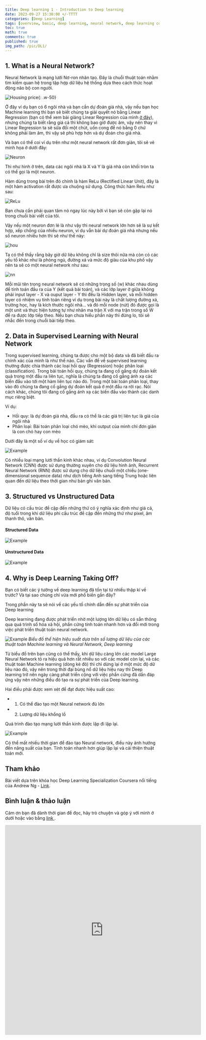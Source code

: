 ```yaml
---
title: Deep learning 1 - Introduction to Deep learning
date: 2023-09-27 15:30:00 +/-TTTT
categories: [Deep Learning]
tags: [overview, basic, deep learning, neural network, deep learning coursera]
toc: true
math: true
comments: true
published: true
img_path: /pic/DL1/
---
```




## 1. What is a Neural Network?

Neural Network là mạng lưới Nơ-ron nhân tạo. Đây là chuỗi thuật toán nhằm tìm kiếm quan hệ trong tập hợp dữ liệu hệ thống dựa theo cách thức hoạt động não bộ con người. 

![Housing price](housingprice.png){: .w-50}

Ở đây ví dụ bạn có 6 ngôi nhà và bạn cần dự đoán giá nhà, vậy nếu bạn học Machine learning thì bạn sẽ biết chúng ta giải quyết nó bằng Linear Regression (bạn có thể xem bài giảng Linear Regression của mình [ở đây](https://github.com/AppSalmon/Machine-learning-lecture-of-AI-Faster-team/tree/main/Lecture02_LinearRegression)), nhưng chúng ta biết rằng giá cả thì không bao giờ được âm, vậy nên thay vì Linear Regression ta sẽ sửa đổi một chút, uốn cong để nó bằng 0 chứ không phải làm âm, thì vậy sẽ phù hợp hơn và dự đoán cho giá nhà.

Và bạn có thể coi ví dụ trên như một neural network rất đơn giản, tôi sẽ vẽ minh họa ở dưới đây:

![Neuron](neuron.png)

Thì như hình ở trên, data các ngôi nhà là X và Y là giá nhà còn khối tròn ta có thể gọi là một neuron.

Hàm dùng trong bài trên đó chính là hàm ReLu (Rectified Linear Unit), đây là một hàm activation rất được ưa chuộng sử dụng. Công thức hàm Relu như sau:

![ReLu](relu.png)

Bạn chưa cần phải quan tâm nó ngay lúc này bởi vì bạn sẽ còn gặp lại nó trong chuỗi bài viết của tôi.

Vậy nếu một neuron đơn lẻ là như vậy thì neural network lớn hơn sẽ là sự kết hợp, xếp chồng của nhiều neuron, ví dụ vẫn bài dự đoán giá nhà nhưng nếu số neuron nhiều hơn thì sẽ như thế này:

![hou](hou.png)

Ta có thể thấy rằng bây giờ dữ liệu không chỉ là size thôi nữa mà còn có các yếu tố khác như là phòng ngủ, đường xá và mức độ giàu của khu phố vậy nên ta sẽ có một neural network như sau:

![nn](nn.png)


Mỗi mũi tên trong neural network sẽ có những trọng số (w) khác nhau dùng để tính toán đầu ra của Y (kết quả bài toán), và các lớp layer ở giữa không phải input layer - X và ouput layer - Y thì đều là Hidden layer, và mỗi hidden layer có nhiệm vụ tính toán riêng ví dụ trong bài này là chất lượng đường xá, trường học, hay là kích thước ngôi nhà... và đó mỗi node (nút) đó được gọi là một unit và thực hiện tương tự như nhân ma trận X với ma trận trong số W để ra được lớp tiếp theo. Nếu bạn chưa hiểu phần này thì đừng lo, tôi sẽ nhắc đến trong chuỗi bài tiếp theo.

## 2. Data in Supervised Learning with Neural Network

Trong supervised learning, chúng ta được cho một bộ data và đã biết đầu ra chính xác của mình là như thế nào. Các vấn đề về supervised learning thường được chia thành các loại hồi quy (Regression) hoặc phân loại (classification). Trong bài toán hồi quy, chúng ta đang cố gắng dự đoán kết quả trong một đầu ra liên tục, nghĩa là chúng ta đang cố gắng ánh xạ các biến đầu vào tới một hàm liên tục nào đó. Trong một bài toán phân loại, thay vào đó chúng ta đang cố gắng dự đoán kết quả ở một đầu ra rời rạc. Nói cách khác, chúng tôi đang cố gắng ánh xạ các biến đầu vào thành các danh mục riêng biệt.

Ví dụ: 
- Hồi quy: là dự đoán giá nhà, đầu ra có thể là các giá trị liên tục là giá của ngôi nhà
- Phân loại: Bài toán phân loại chó mèo, khi output của mình chỉ đơn giản là con chó hay con mèo


Dưới đây là một số ví dụ về học có giám sát:

![Example](ex1.png)

Có nhiều loại mạng lưới thần kinh khác nhau, ví dụ Convolution Neural Network (CNN) được sử dụng thường xuyên cho dữ liệu hình ảnh, Recurrent Neural Network (RNN) được sử dụng cho dữ liệu chuỗi một chiều (one-dimensional sequence data) như dịch tiếng Anh sang tiếng Trung hoặc liên quan đến dữ liệu theo thời gian như bản ghi văn bản.

## 3. Structured vs Unstructured Data

Dữ liệu có cấu trúc đề cập đến những thứ có ý nghĩa xác định như giá cả, độ tuổi trong khi dữ liệu phi cấu trúc đề cập đến những thứ như pixel, âm thanh thô, văn bản.

#### Structured Data

![Example](struct.png)

#### Unstructured Data

![Example](uns.png)


## 4. Why is Deep Learning Taking Off?

Bạn có biết các ý tưởng về deep learning đã tồn tại từ nhiều thập kỉ về trước? Và tại sao chúng chỉ vừa mới phổ biến gần đây?

Trong phần này ta sẽ nói về các yếu tố chính dẫn đến sự phát triển của Deep learning

Deep learning đang được phát triển nhờ một lượng lớn dữ liệu có sẵn thông qua quá trình số hóa xã hội, phần cứng tính toán nhanh hơn và đổi mới trong việc phát triển thuật toán neural network.

![Example](dlup.png)
_Biểu đồ thể hiện hiệu suất dựa trên số lượng dữ liệu của các thuật toán Machine learning và Neural Network, Deep learning_

Từ biểu đồ trên bạn cũng có thể thấy, khi dữ liệu càng lớn các model Large Neural Network tỏ ra hiệu quả hơn rất nhiều so với các model còn lại, và các thuật toán Machine learning (dòng kẻ đỏ) thì chỉ dừng lại ở một mức độ dữ liệu nào đó, vậy nên trong thời đại bùng nổ dữ liệu hiệu nay thì Deep learning trở nên ngày càng phát triển cộng với việc phần cứng đã dần đáp ứng vậy nên những điều đó tạo ra sự phát triển của Deep learning.

Hai điều phải được xem xét để đạt được hiệu suất cao:
- 1. Có thể đào tạo một Neural network đủ lớn 
- 2. Lượng dữ liệu khổng lồ

Quá trình đào tạo mạng lưới thần kinh được lặp đi lặp lại.

![Example](loop.png)

Có thể mất nhiều thời gian để đào tạo Neural network, điều này ảnh hưởng đến năng suất của bạn. Tính toán nhanh hơn giúp lặp lại và cải thiện thuật toán mới.


## Tham khảo

Bài viết dựa trên khóa học Deep Learning Specialization Coursera nổi tiếng của Andrew Ng - [Link](https://www.coursera.org/specializations/deep-learning).


## Bình luận & thảo luận

Cảm ơn bạn đã dành thời gian để đọc, hãy trò chuyện và góp ý với mình ở dưới hoặc vào bằng <a href = "https://forms.gle/ZUrzUFKadCJBAEzaA"> link </a>.

<iframe src="https://docs.google.com/forms/d/e/1FAIpQLSdYX6124QWR49d27Gu08whQH9MhDvXeW9o4KkA-kblLt4URwA/viewform?embedded=true" width="640" height="686" frameborder="0" marginheight="0" marginwidth="0">Đang tải…</iframe>
